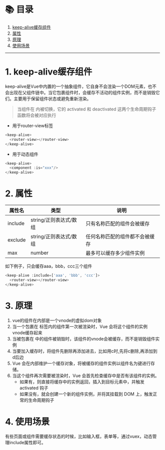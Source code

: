 # 📚 目录

1. [keep-alive缓存组件](#1-keep-alive缓存组件)
2. [属性](#2-属性)
3. [原理](#3-原理)
4. [使用场景](#4-使用场景)
---

# 1. keep-alive缓存组件

keep-alive是Vue中内置的一个抽象组件，它自身不会渲染一个DOM元素，也不会出现在父组件链中。当它包裹组件时，会缓存不活动的组件实例，而不是销毁它们。主要用于保留组件状态或避免重新渲染。

> 当组件在 <keep-alive> 内被切换，它的 activated 和 deactivated 这两个生命周期钩子函数将会被对应执行

- 用于router-view标签

```javascript
<keep-alive>
  <router-view></router-view>
</keep-alive>
```

- 用于动态组件

```javascript
<keep-alive>
  <component :is="xxx"/>
</keep-alive>
```

# 2. 属性

属性名 | 类型 | 说明
---|---|---
include | string/正则表达式/数组 | 只有名称匹配的组件会被缓存
exclude | string/正则表达式/数组 | 任何名称匹配的组件都不会被缓存
max | number |最多可以缓存多少组件实例

如下例子，只会缓存aaa，bbb，ccc三个组件
```javascript
<keep-alive :include=['aaa', 'bbb', 'ccc']>
  <router-view></router-view>
</keep-alive>
```

# 3. 原理

1. vue的组件在内部是一个vnode的虚拟dom对象
2. 当一个包裹在 <keep-alive> 标签内的组件第一次被渲染时，Vue 会将这个组件的实例vnode缓存起来
3. 当被包裹在 <keep-alive> 中的组件被销毁时，该组件的vnode会被缓存，而不是销毁组件实例
4. 当要加入缓存时，将组件先删除再添加进去，比如用c时,先将c删除,再添加到d后边
5. Vue 会在内部维护一个缓存对象，将被缓存的组件实例以组件名为键进行存储。
6. 当这个组件再次需要被渲染时，Vue 会首先检查缓存中是否有该组件的实例。
    - 如果有，则直接将缓存中的实例返回，插入到目标元素中，并触发 activated 钩子
    - 如果没有，就会创建一个新的组件实例，并将其挂载到 DOM 上，触发正常的生命周期钩子 

# 4. 使用场景

有些页面或组件需要缓存状态的时候，比如输入框，表单等，通过vuex，动态管理include属性即可。